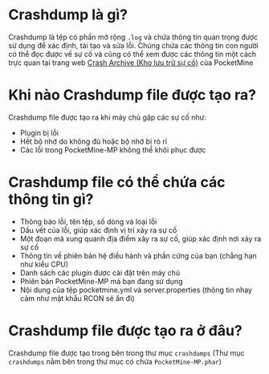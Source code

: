 # Crashdump là gì?
Crashdump là tệp có phần mở rộng `.log` và chứa thông tin quan trọng được sử dụng để xác định, tái tạo và sửa lỗi. Chúng chứa các thông tin con người có thể đọc được về sự cố và cũng có thể xem được các thông tin một cách trực quan tại trang web [Crash Archive (Kho lưu trữ sự cố)](https://crash.pmmp.io/) của PocketMine

# Khi nào Crashdump file được tạo ra?
Crashdump file được tạo ra khi máy chủ gặp các sự cố như:
- Plugin bị lỗi
- Hết bộ nhớ do không đủ hoặc bộ nhớ bị rò rỉ
- Các lỗi trong PocketMine-MP không thể khôi phục được

# Crashdump file có thể chứa các thông tin gì?
- Thông báo lỗi, tên tệp, số dòng và loại lỗi
- Dấu vết của lỗi, giúp xác định vị trí xảy ra sự cố
- Một đoạn mã xung quanh địa điểm xảy ra sự cố, giúp xác định nơi xảy ra sự cố
- Thông tin về phiên bản hệ điều hành và phần cứng của bạn (chẳng hạn như kiểu CPU)
- Danh sách các plugin được cài đặt trên máy chủ
- Phiên bản PocketMine-MP mà bạn đang sử dụng
- Nội dung của tệp pocketmine.yml và server.properties (thông tin nhạy cảm như mật khẩu RCON sẽ ẩn đi)

# Crashdump file được tạo ra ở đâu?
Crashdump file được tạo trong bên trong thư mục `crashdumps` (Thư mục `crashdumps` nằm bên trong thư mục có chứa `PocketMine-MP.phar`)
